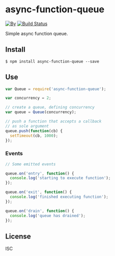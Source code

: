 # async-function-queue

[![By](https://img.shields.io/badge/made%20by-yld!-32bbee.svg?style=flat)](http://yld.io/contact?source=github-async-function-queue)
[![Build Status](https://secure.travis-ci.org/pgte/async-function-queue.svg?branch=master)](http://travis-ci.org/pgte/async-function-queue?branch=master)


Simple async function queue.

## Install

```
$ npm install async-function-queue --save
```

## Use

```js
var Queue = require('async-function-queue');

var concurrency = 2;

// create a queue, defining concurrency
var queue = Queue(concurrency);

// push a function that accepts a callback
// as sole argument
queue.push(function(cb) {
  setTimeout(cb, 1000);
});
```

### Events

```js
// Some emitted events

queue.on('entry', function() {
  console.log('starting to execute function');
});

queue.on('exit', function() {
  console.log('finished executing function');
});

queue.on('drain', function() {
  console.log('queue has drained');
});

```

## License

ISC